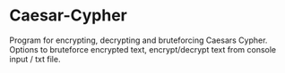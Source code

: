 # Caesar-Cypher
Program for encrypting, decrypting and bruteforcing Caesars Cypher.
Options to bruteforce encrypted text, encrypt/decrypt text from console input / txt file.

